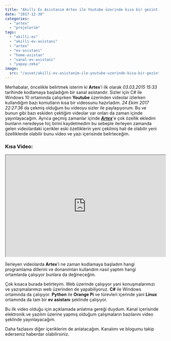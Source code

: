 ```yaml
---
title: "Akıllı Ev Asistanım Artex ile Youtube üzerinde kısa bir gezinti"
date: "2017-12-30"
categories: 
  - "artex"
  - "projelerim"
tags: 
  - "akilli-ev"
  - "akilli-ev-asistani"
  - "artex"
  - "ev-asistani"
  - "home-asistan"
  - "sanal-ev-asistani"
  - "yapay-zeka"
image:
  src: "/asset/akilli-ev-asistanim-ile-youtube-uzerinde-kisa-bir-gezinti/akilli-ev-asistanim-ile-youtube-uzerinde-kisa-bir-gezinti.png"
---
```


Merhabalar, öncelikle belirtmek isterim ki **Artex**'i ilk olarak _03.03.2015 15:33_ tarihinde kodlamaya başladığım bir sanal asistandır. Sizler için C# ile Windows 10 ortamında çalışırken **Youtube** üzerinden videolar izlerken kullandığım bazı komutların kısa bir videosunu hazırladım. _24 Ekim 2017 22:27:36_ da çekmiş olduğum bu videoyu sizler ile paylaşıyorum. Bu ve bunun gibi bazı eskiden çektiğim videolar var onları da zaman içinde yayınlayacağım. Ayrıca geçmiş zamanlar içinde [**_Artex_**](/categories/artex/)'e çok özellik ekledim bunların neredeyse hiç birini kaydetmedim bu sebeple ilerleyen zamanda gelen videolardaki içerikler eski özelliklerin yeni çekilmiş hali de olabilir yeni özelliklerde olabilir bunu video ve yazı içerisinde belirteceğim.

### Kısa Video:

<iframe src="https://drive.google.com/file/d/1REDj80BBKqow8mEzYled_AOJjrBNEQgq/preview" width="525" height="333" allowfullscreen="true"></iframe>

İlerleyen videolarda **Artex**'i ne zaman kodlamaya başladım hangi programlama dillerini ve donanımları kullandım nasıl yaptım hangi ortamlarda çalışıyor bunlara da değineceğim.

Çok kısaca burada belirteyim. Web üzerinde çalışıyor yani konuşmalarımızı ve yazışmalarımızı web üzerinden de yapabiliyoruz. **C#** ile Windows ortamında da çalışıyor. **Python** ile **Orange Pi** ve türevleri içerinde yani **Linux** ortamında da tam bir **ev asistanı** şeklinde çalışıyor.

Bu ilk video olduğu için açıklamada anlatma gereği duydum. Kanal içerisinde elektronik ve yazılım üzerine yapmış olduğum çalışmaların bazılarını video şeklinde yayınlayacağım.

Daha fazlasını diğer içeriklerim de anlatacağım. Kanalımı ve blogumu takip ederseniz haberdar olabilirsiniz.
